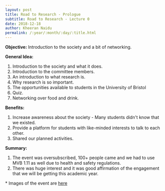 ```yaml
---
layout: post
title: Road to Research - Prologue
subtitle: Road to Research - Lecture 0
date: 2018-12-18
author: Kheeran Naidu
permalink: /:year/:month/:day/:title.html
---
```

**Objective:** Introduction to the society and a bit of networking.

**General Idea:**
1. Introduction to the society and what it does.
2. Introduction to the committee members.
3. An introduction to what research is.
4. Why research is so important.
5. The opportunities available to students in the University of Bristol
6. Quiz.
7. Networking over food and drink.

**Benefits:**
1. Increase awareness about the society - Many students didn't know that we existed.
2. Provide a platform for students with like-minded interests to talk to each other.
3. Shared our planned activities.

**Summary:**
1. The event was oversubscribed, 100+ people came and we had to use MVB 1.11 as well due to health and safety regulations.
2. There was huge interest and it was good affirmation of the engagement that we will be getting this academic year.

\* Images of the event are [here](https://bristolresearchsoc.github.io/events/)
